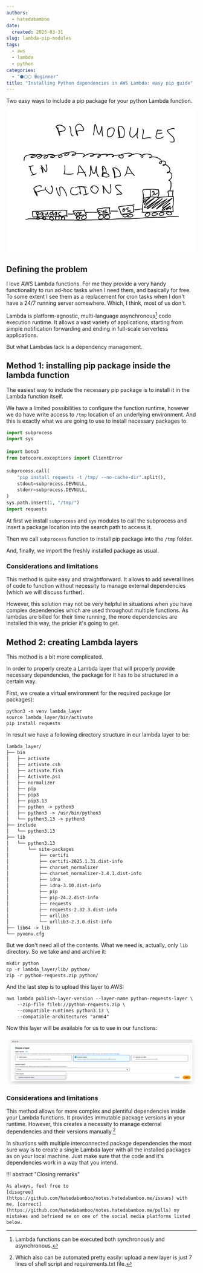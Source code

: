 ```yaml
---
authors:
  - hatedabamboo
date:
  created: 2025-03-31
slug: lambda-pip-modules
tags:
  - aws
  - lambda
  - python
categories:
  - "⬢⬡⬡ Beginner"
title: "Installing Python dependencies in AWS Lambda: easy pip guide"
---
```

Two easy ways to include a pip package for your python Lambda function.

<!-- more -->

![image](../assets/lambda-pip-modules/title.webp)

## Defining the problem

I love AWS Lambda functions. For me they provide a very handy functionality to run ad-hoc tasks when I need them, and basically for free. To some extent I see them as a replacement for cron tasks when I don't have a 24/7 running server somewhere. Which, I think, most of us don't.

Lambda is platform-agnostic, multi-language asynchronous[^1] code execution runtime. It allows a vast variety of applications, starting from simple notification forwarding and ending in full-scale serverless applications.

But what Lambdas lack is a dependency management.

## Method 1: installing pip package inside the lambda function

The easiest way to include the necessary pip package is to install it in the Lambda function itself.

We have a limited possibilities to configure the function runtime, however we do have write access to `/tmp` location of an underlying environment. And this is exactly what we are going to use to install necessary packages to.

```python
import subprocess
import sys

import boto3
from botocore.exceptions import ClientError

subprocess.call(
    "pip install requests -t /tmp/ --no-cache-dir".split(),
    stdout=subprocess.DEVNULL,
    stderr=subprocess.DEVNULL,
)
sys.path.insert(1, "/tmp/")
import requests
```

At first we install `subprocess` and `sys` modules to call the subprocess and insert a package location into the search path to access it.

Then we call `subprocess` function to install pip package into the `/tmp` folder.

And, finally, we import the freshly installed package as usual.

### Considerations and limitations

This method is quite easy and straightforward. It allows to add several lines of code to function without necessity to manage external dependencies (which we will discuss further).

However, this solution may not be very helpful in situations when you have complex dependencies which are used throughout multiple functions. As lambdas are billed for their time running, the more dependencies are installed this way, the pricier it's going to get.

## Method 2: creating Lambda layers

This method is a bit more complicated.

In order to properly create a Lambda layer that will properly provide necessary dependencies, the package for it has to be structured in a certain way.

First, we create a virtual environment for the required package (or packages):

```shell
python3 -m venv lambda_layer
source lambda_layer/bin/activate
pip install requests
```

In result we have a following directory structure in our lambda layer to be:

```shell
lambda_layer/
├── bin
│   ├── activate
│   ├── activate.csh
│   ├── activate.fish
│   ├── Activate.ps1
│   ├── normalizer
│   ├── pip
│   ├── pip3
│   ├── pip3.13
│   ├── python -> python3
│   ├── python3 -> /usr/bin/python3
│   └── python3.13 -> python3
├── include
│   └── python3.13
├── lib
│   └── python3.13
│       └── site-packages
│           ├── certifi
│           ├── certifi-2025.1.31.dist-info
│           ├── charset_normalizer
│           ├── charset_normalizer-3.4.1.dist-info
│           ├── idna
│           ├── idna-3.10.dist-info
│           ├── pip
│           ├── pip-24.2.dist-info
│           ├── requests
│           ├── requests-2.32.3.dist-info
│           ├── urllib3
│           └── urllib3-2.3.0.dist-info
├── lib64 -> lib
└── pyvenv.cfg
```

But we don't need all of the contents. What we need is, actually, only `lib` directory. So we take and and archive it:

```shell
mkdir python
cp -r lambda_layer/lib/ python/
zip -r python-requests.zip python/
```

And the last step is to upload this layer to AWS:

```shell
aws lambda publish-layer-version --layer-name python-requests-layer \
    --zip-file fileb://python-requests.zip \
    --compatible-runtimes python3.13 \
    --compatible-architectures "arm64"
```

Now this layer will be available for us to use in our functions:

![Lambda layer](../assets/lambda-pip-modules/layer.png)

### Considerations and limitations

This method allows for more complex and plentiful dependencies inside your Lambda functions. It provides immutable package versions in your runtime. However, this creates a necessity to manage external dependencies and their versions manually.[^2]

In situations with multiple interconnected package dependencies the most sure way is to create a single Lambda layer with all the installed packages as on your local machine. Just make sure that the code and it's dependencies work in a way that you intend.


!!! abstract "Closing remarks"

    As always, feel free to
    [disagree](https://github.com/hatedabamboo/notes.hatedabamboo.me/issues) with
    me, [correct](https://github.com/hatedabamboo/notes.hatedabamboo.me/pulls) my
    mistakes and befriend me on one of the social media platforms listed below.

[^1]: Lambda functions can be executed both synchronously and asynchronous.
[^2]: Which also can be automated pretty easily: upload a new layer is just 7 lines of shell script and requirements.txt file.
